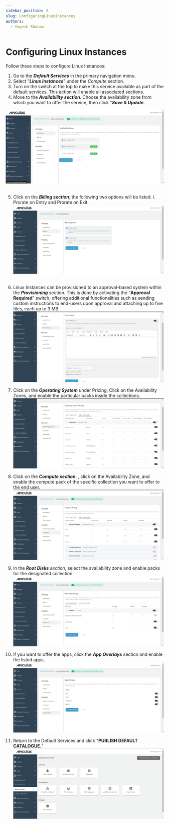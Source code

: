 ```yaml
---
sidebar_position: 8
slug: ConfiguringLinuxInstances
authors:
  - Yogesh Sharma
---
```

# Configuring Linux Instances

Follow these steps to configure Linux Instances:

1. Go to the _**Default Services**_ in the primary navigation menu.
2. Select "**_Linux Instances_**" under the _Compute_ section.
3. Turn on the switch at the top to make this service available as part of the default services. This action will enable all associated sections.
4. Move to the **_Availability section_**. Choose the availability zone from which you want to offer the service, then click "**_Save & Update_**.

![Configuring Linux Instances](img/linux1.png) 

5. Click on the **_Billing section_**; the following two options will be listed. i. Prorate on Entry and Prorate on Exit.
  ![Configuring Linux Instances](img/linux2.png) 

6. Linux Instances can be provisioned to an approval-based system within the **_Provisioning_** section. This is done by activating the "**Approval Required**" switch, offering additional functionalities such as sending custom instructions to end-users upon approval and attaching up to five files, each up to 3 MB.
![Configuring Linux Instances](img/linux3.png)

7. Click on the _**Operating System**_ under Pricing, Click on the Availability Zones, and enable the particular packs inside the collections.
![Configuring Linux Instances](img/linux4.png)

8. Click on the _**Compute section**_. , click on the Availability Zone, and enable the compute pack of the specific collection you want to offer to the end user.
![Configuring Linux Instances](img/linux5.png)

9. In the _**Root Disks** section_, select the availability zone and enable packs for the designated collection.
![Configuring Linux Instances](img/linux6.png)

10. If you want to offer the apps, click the **_App Overlays_** section and enable the listed apps.
![Configuring Linux Instances](img/linux7.png)

11. Return to the Default Services and click "**PUBLISH DEFAULT CATALOGUE.**"
![Configuring Linux Instances](img/linux8.png) 